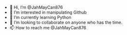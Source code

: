 - 👋 Hi, I’m @JahMayCan876
- 👀 I’m interested in manipulating Github
- 🌱 I’m currently learning Python
- 💞️ I’m looking to collaborate on anyone who has the time.
- 📫 How to reach me @JahMayCan876

<!---
JahMayCan876/JahMayCan876 is a ✨ special ✨ repository because its `README.md` (this file) appears on your GitHub profile.
You can click the Preview link to take a look at your changes.
--->
